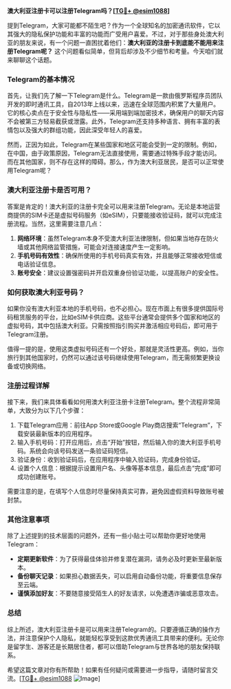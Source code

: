 **澳大利亚注册卡可以注册Telegram吗？[[TG💪+ @esim1088](https://t.me/s/esim1088)]**

提到Telegram，大家可能都不陌生吧？作为一个全球知名的加密通讯软件，它以其强大的隐私保护功能和丰富的功能而广受用户喜爱。不过，对于那些身处澳大利亚的朋友来说，有一个问题一直困扰着他们：**澳大利亚的注册卡到底能不能用来注册Telegram呢？** 这个问题看似简单，但背后却涉及不少细节和考量。今天咱们就来聊聊这个话题。

### Telegram的基本情况

首先，让我们先了解一下Telegram是什么。Telegram是一款由俄罗斯程序员团队开发的即时通讯工具，自2013年上线以来，迅速在全球范围内积累了大量用户。它的核心卖点在于安全性与隐私性——采用端到端加密技术，确保用户的聊天内容不会被第三方轻易截获或泄露。此外，Telegram还支持多种语言、拥有丰富的表情包以及强大的群组功能，因此深受年轻人的喜爱。

然而，正因为如此，Telegram在某些国家和地区可能会受到一定的限制。例如，在中国，由于政策原因，Telegram无法直接使用，需要通过特殊手段才能访问。而在其他国家，则不存在这样的障碍。那么，作为澳大利亚居民，是否可以正常使用Telegram呢？

### 澳大利亚注册卡是否可用？

答案是肯定的！澳大利亚的注册卡完全可以用来注册Telegram。无论是本地运营商提供的SIM卡还是虚拟号码服务（如eSIM），只要能接收验证码，就可以完成注册流程。当然，这里需要注意几点：

1. **网络环境**：虽然Telegram本身不受澳大利亚法律限制，但如果当地存在防火墙或其他网络监管措施，可能会对连接速度产生一定影响。
2. **手机号码有效性**：确保所使用的手机号码真实有效，并且能够正常接收短信或电话验证信息。
3. **账号安全**：建议设置强密码并开启双重身份验证功能，以提高账户的安全性。

### 如何获取澳大利亚号码？

如果你没有澳大利亚本地的手机号码，也不必担心。现在市面上有很多提供国际号码租赁服务的平台，比如eSIM卡供应商。这些平台通常会提供多个国家和地区的虚拟号码，其中包括澳大利亚。只需按照指引购买并激活相应号码后，即可用于Telegram注册。

值得一提的是，使用这类虚拟号码还有一个好处，那就是灵活性更高。例如，当你旅行到其他国家时，仍然可以通过该号码继续使用Telegram，而无需频繁更换设备或切换网络。

### 注册过程详解

接下来，我们来具体看看如何用澳大利亚注册卡注册Telegram。整个流程非常简单，大致分为以下几个步骤：

1. 下载Telegram应用：前往App Store或Google Play商店搜索“Telegram”，下载安装最新版本的应用程序。
2. 输入手机号码：打开应用后，点击“开始”按钮，然后输入你的澳大利亚手机号码。系统会向该号码发送一条验证码短信。
3. 验证身份：收到验证码后，在应用程序中输入验证码，完成身份验证。
4. 设置个人信息：根据提示设置用户名、头像等基本信息，最后点击“完成”即可成功创建账号。

需要注意的是，在填写个人信息时尽量保持真实可靠，避免因虚假资料导致账号被封禁。

### 其他注意事项

除了上述提到的技术层面的问题外，还有一些小贴士可以帮助你更好地使用Telegram：

- **定期更新软件**：为了获得最佳体验并修复潜在漏洞，请务必及时更新至最新版本。
- **备份聊天记录**：如果担心数据丢失，可以启用自动备份功能，将重要信息保存至云端。
- **谨慎添加好友**：不要随意接受陌生人的好友请求，以免遭遇诈骗或恶意攻击。

### 总结

综上所述，澳大利亚注册卡是可以用来注册Telegram的。只要遵循正确的操作方法，并注意保护个人隐私，就能轻松享受到这款优秀通讯工具带来的便利。无论你是留学生、游客还是长期居住者，都可以借助Telegram与世界各地的朋友保持联系。

希望这篇文章对你有所帮助！如果有任何疑问或需要进一步指导，请随时留言交流。[[TG💪+ @esim1088](https://t.me/s/esim1088) ![Image](https://i.postimg.cc/4NQfJmqS/Snipaste-2025-05-13-00-14-12.png)]